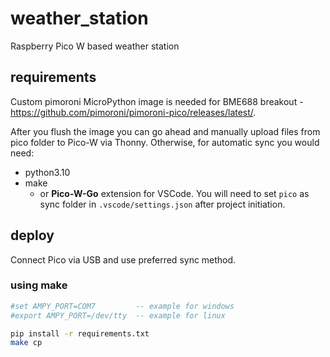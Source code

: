 # weather_station
Raspberry Pico W based weather station

## requirements

Custom pimoroni MicroPython image is needed for BME688 breakout - https://github.com/pimoroni/pimoroni-pico/releases/latest/.

After you flush the image you can go ahead and manually upload files from pico folder to Pico-W via Thonny.
Otherwise, for automatic sync you would need:

* python3.10
* make
  * or **Pico-W-Go** extension for VSCode. You will need to set `pico` as sync folder in `.vscode/settings.json` after project initiation.

## deploy

Connect Pico via USB and use preferred sync method.

### using make
``` bash
#set AMPY_PORT=COM7         -- example for windows
#export AMPY_PORT=/dev/tty  -- example for linux

pip install -r requirements.txt
make cp
```
